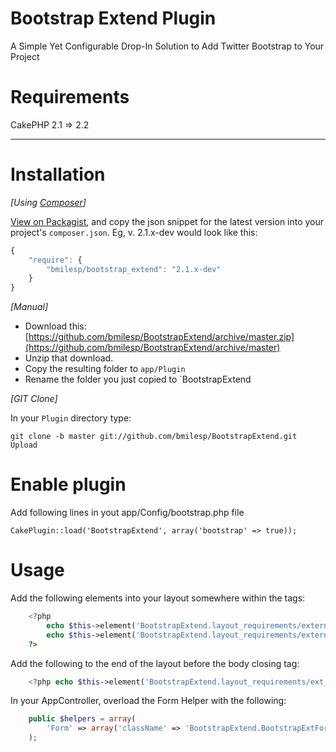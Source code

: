 # Bootstrap Extend Plugin

A Simple Yet Configurable Drop-In Solution to Add Twitter Bootstrap to Your Project

# Requirements

CakePHP 2.1 => 2.2

---

# Installation


_[Using [Composer](http://getcomposer.org/)]_

[View on Packagist](https://packagist.org/packages/bmilesp/bootstrap_extend), and copy the json snippet for the latest version into your project's `composer.json`. Eg, v. 2.1.x-dev would look like this:

```javascript
{
	"require": {
		"bmilesp/bootstrap_extend": "2.1.x-dev"
	}
}
```

_[Manual]_
* Download this: [https://github.com/bmilesp/BootstrapExtend/archive/master.zip](https://github.com/bmilesp/BootstrapExtend/archive/master)
* Unzip that download.
* Copy the resulting folder to `app/Plugin`
* Rename the folder you just copied to `BootstrapExtend


_[GIT Clone]_

In your `Plugin` directory type:

```shell
git clone -b master git://github.com/bmilesp/BootstrapExtend.git Upload
```

# Enable plugin

Add following lines in yout app/Config/bootstrap.php file

	CakePlugin::load('BootstrapExtend', array('bootstrap' => true));

# Usage

Add the following elements into your layout somewhere within the <head></head> tags:

```php
	<?php 
		echo $this->element('BootstrapExtend.layout_requirements/external_resources');
		echo $this->element('BootstrapExtend.layout_requirements/external_resources_overrides'); 
	?>
```

Add the following to the end of the layout before the body closing tag:

```php
	<?php echo $this->element('BootstrapExtend.layout_requirements/ext_block'); ?>

```

In your AppController, overload the Form Helper with the following:

```php
	public $helpers = array(
		'Form' => array('className' => 'BootstrapExtend.BootstrapExtForm'),
	);
```
